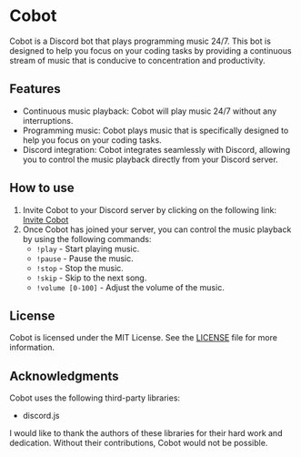 # Cobot

Cobot is a Discord bot that plays programming music 24/7. This bot is designed to help you focus on your coding tasks by providing a continuous stream of music that is conducive to concentration and productivity.

## Features

* Continuous music playback: Cobot will play music 24/7 without any interruptions.
* Programming music: Cobot plays music that is specifically designed to help you focus on your coding tasks.
* Discord integration: Cobot integrates seamlessly with Discord, allowing you to control the music playback directly from your Discord server.

## How to use

1. Invite Cobot to your Discord server by clicking on the following link: [Invite Cobot]()
2. Once Cobot has joined your server, you can control the music playback by using the following commands:
   * `!play` - Start playing music.
   * `!pause` - Pause the music.
   * `!stop` - Stop the music.
   * `!skip` - Skip to the next song.
   * `!volume [0-100]` - Adjust the volume of the music.

## License

Cobot is licensed under the MIT License. See the [LICENSE](LICENSE) file for more information.

## Acknowledgments

Cobot uses the following third-party libraries:

* discord.js

I would like to thank the authors of these libraries for their hard work and dedication. Without their contributions, Cobot would not be possible.